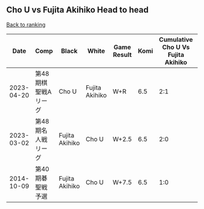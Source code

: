 ## Cho U vs Fujita Akihiko Head to head

[Back to ranking](../../index.md)




| **Date** | **Comp** | **Black** | **White** | **Game Result** | **Komi** | **Cumulative Cho U Vs Fujita Akihiko** | **Cho U Streak** | **Fujita Akihiko Streak** | 
| --- | --- | --- | --- | --- | --- | --- | --- | --- |
| 2023-04-20 | 第48期棋聖戦Aリーグ | Cho U | Fujita Akihiko | W+R | 6.5 | 2:1 | 0 | 1 | 
| 2023-03-02 | 第48期名人戦リーグ  | Fujita Akihiko | Cho U | W+2.5 | 6.5 | 2:0 | 2 | 0 | 
| 2014-10-09 | 第40期碁聖戦予選 | Fujita Akihiko | Cho U | W+7.5 | 6.5 | 1:0 | 1 | 0 |




